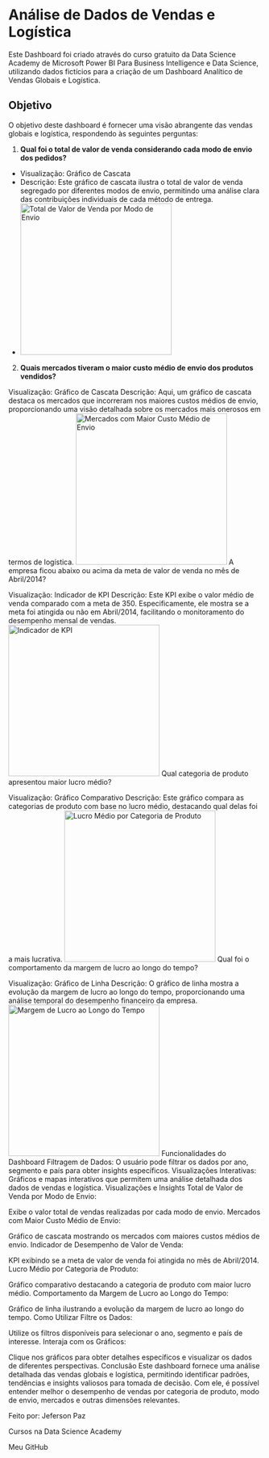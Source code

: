  # Análise de Dados de Vendas e Logística
Este Dashboard foi criado através do curso gratuito da Data Science Academy de Microsoft Power BI Para Business Intelligence e Data Science, utilizando dados fictícios para a criação de um Dashboard Analítico de Vendas Globais e Logística.

## Objetivo

O objetivo deste dashboard é fornecer uma visão abrangente das vendas globais e logística, respondendo às seguintes perguntas:

1. **Qual foi o total de valor de venda considerando cada modo de envio dos pedidos?**

- Visualização: Gráfico de Cascata
- Descrição: Este gráfico de cascata ilustra o total de valor de venda segregado por diferentes modos de envio, permitindo uma análise clara das contribuições individuais de cada método de entrega.
- <img src="img/grafico_de_cascata1.png" alt="Total de Valor de Venda por Modo de Envio" width="300"/>

2. **Quais mercados tiveram o maior custo médio de envio dos produtos vendidos?**

Visualização: Gráfico de Cascata
Descrição: Aqui, um gráfico de cascata destaca os mercados que incorreram nos maiores custos médios de envio, proporcionando uma visão detalhada sobre os mercados mais onerosos em termos de logística.
<img src="img/grafico_de_cascata2.png" alt="Mercados com Maior Custo Médio de Envio" width="300"/>
A empresa ficou abaixo ou acima da meta de valor de venda no mês de Abril/2014?

Visualização: Indicador de KPI
Descrição: Este KPI exibe o valor médio de venda comparado com a meta de 350. Especificamente, ele mostra se a meta foi atingida ou não em Abril/2014, facilitando o monitoramento do desempenho mensal de vendas.
<img src="img/indicador_de_kpi.png" alt="Indicador de KPI" width="300"/>
Qual categoria de produto apresentou maior lucro médio?

Visualização: Gráfico Comparativo
Descrição: Este gráfico compara as categorias de produto com base no lucro médio, destacando qual delas foi a mais lucrativa.
<img src="img/grafico_comparativo.png" alt="Lucro Médio por Categoria de Produto" width="300"/>
Qual foi o comportamento da margem de lucro ao longo do tempo?

Visualização: Gráfico de Linha
Descrição: O gráfico de linha mostra a evolução da margem de lucro ao longo do tempo, proporcionando uma análise temporal do desempenho financeiro da empresa.
<img src="img/grafico_de_linha.png" alt="Margem de Lucro ao Longo do Tempo" width="300"/>
Funcionalidades do Dashboard
Filtragem de Dados: O usuário pode filtrar os dados por ano, segmento e país para obter insights específicos.
Visualizações Interativas: Gráficos e mapas interativos que permitem uma análise detalhada dos dados de vendas e logística.
Visualizações e Insights
Total de Valor de Venda por Modo de Envio:

Exibe o valor total de vendas realizadas por cada modo de envio.
Mercados com Maior Custo Médio de Envio:

Gráfico de cascata mostrando os mercados com maiores custos médios de envio.
Indicador de Desempenho de Valor de Venda:

KPI exibindo se a meta de valor de venda foi atingida no mês de Abril/2014.
Lucro Médio por Categoria de Produto:

Gráfico comparativo destacando a categoria de produto com maior lucro médio.
Comportamento da Margem de Lucro ao Longo do Tempo:

Gráfico de linha ilustrando a evolução da margem de lucro ao longo do tempo.
Como Utilizar
Filtre os Dados:

Utilize os filtros disponíveis para selecionar o ano, segmento e país de interesse.
Interaja com os Gráficos:

Clique nos gráficos para obter detalhes específicos e visualizar os dados de diferentes perspectivas.
Conclusão
Este dashboard fornece uma análise detalhada das vendas globais e logística, permitindo identificar padrões, tendências e insights valiosos para tomada de decisão. Com ele, é possível entender melhor o desempenho de vendas por categoria de produto, modo de envio, mercados e outras dimensões relevantes.

Feito por: Jeferson Paz

Cursos na Data Science Academy

Meu GitHub
